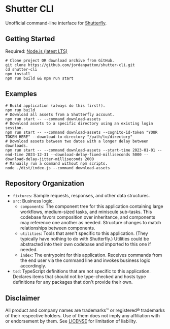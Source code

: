 # Shutter CLI
Unofficial command-line interface for [Shutterfly](https://www.shutterfly.com).

## Getting Started
Required: [Node.js (latest LTS)](https://nodejs.org/en/download/package-manager)
```shell
# Clone project OR download archive from GitHub.
git clone https://github.com/jordanpatton/shutter-cli.git
cd shutter-cli
npm install
npm run build && npm run start
```

## Examples
```shell
# Build application (always do this first!).
npm run build
# Download all assets from a Shutterfly account.
npm run start -- --command download-assets
# Download assets to a specific directory using an existing login session.
npm run start -- --command download-assets --cognito-id-token "YOUR TOKEN HERE" --download-to-directory "/path/to/directory"
# Download assets between two dates with a longer delay between downloads.
npm run start -- --command download-assets --start-time 2023-01-01 --end-time 2023-12-31 --download-delay-fixed-milliseconds 5000 --download-delay-jitter-milliseconds 2000
# Manually run a command without npm scripts.
node ./dist/index.js --command download-assets
```

## Repository Organization
- `fixtures`: Sample requests, responses, and other data structures.
- `src`: Business logic.
  - `components`: The component tree for this application containing large workflows, medium-sized tasks, and miniscule sub-tasks. This codebase favors composition over inheritance, and components may reference one another as needed. Structure changes to match relationships between components.
  - `utilities`: Tools that aren't specific to this application. (They typically have nothing to do with Shutterfly.) Utilities could be abstracted into their own codebase and imported to this one if needed.
  - `index`: The entrypoint for this application. Receives commands from the end user via the command line and invokes business logic accordingly.
- `tsd`: TypeScript definitions that are not specific to this application. Declares items that should not be type-checked and hosts type definitions for any packages that don't provide their own.

## Disclaimer
All product and company names are trademarks&trade; or registered&reg; trademarks of their respective holders. Use of them does not imply any affiliation with or endorsement by them. See [LICENSE](LICENSE) for limitation of liability.
